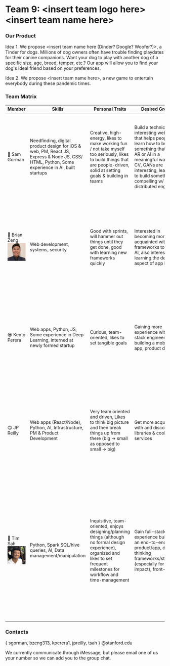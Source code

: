 # Team 9: \<insert team logo here\> \<insert team name here\> 

### Our Product

Idea 1. We propose \<insert team name here (Dinder? Doogle? Woofer?)\>, a Tinder for dogs. Millions of dog owners often have trouble finding playdates for their canine companions. Want your dog to play with another dog of a specific size, age, breed, temper, etc.? Our app will allow you to find your dog's ideal friend based on your preferences. 

Idea 2. We propose \<insert team name here\>, a new game to entertain everybody during these pandemic times. 

### Team Matrix

Member | Skills | Personal Traits | Desired Growth | Weaknesses | Any cool things you made | Three fun facts
--- | --- | --- | --- | --- | --- | ---
🤠 Sam Gorman | Needfinding, digital product design for iOS & web, PM, React JS, Express & Node JS, CSS/ HTML, Python, Some experience in AI, built startups | Creative, high-energy, likes to make working fun / not take myself too seriously, likes to build things that are people-driven, solid at setting goals & building in teams | Build a technically interesting web app that helps people, learn how to build something that uses AR or AI in a meaningful way. NLP, CV, GANs are interesting, learn how to build something compelling w/ 5 distributed engineers | Systems, hardcore backend, I get impatient when things move slowly, may want to rush ahead when I should get consensus first | https://dropthefax.com/, https://drive.google.com/file/d/1_jZbbT2xoi4r1VJmA5zAFWXmUp4Sg-o2/view?usp=sharing, https://samuelgorman.com/ | 1. I know Brian! We're good friends & built stuff before! tim & i were in the same dorm frosh year too :(), 2. if i tallied up all the miles i've ran, it would take me to NY & back, 3. i wrote everything i did in 2020 if you get curious lol
🤡 Brian Zeng ![alt text](./brian.jpeg?raw=true "Brian's Image") | Web development, systems, security | Good with sprints, will hammer out things until they get done, good with learning new frameworks quickly | Interested in becoming more acquainted with frameworks to build AI, also interested in learning the design aspect of app building | AI, design, will go down the wrong path for a while before giving up (team consensus would help me here) | CLOSECRISIS.COM ← project idea? currently need cloud credits | 1. I know Sam! He'll roll his eyes when I say one of my interesting facts is I have a sleeve., 2. I'm from Hawaii, so you'll catch me wearing many layers in the cold Stanford nights, 3. I love to cook and watch cooking videos late into the night.
😎 Kento Perera | Web apps, Python, JS, Some experience in Deep Learning, interned at newly formed startup | Curious, team-oriented, likes to set tangible goals | Gaining more experience with full stack engineering in building a mobile/web app, product design | Systems, lack of substantial project experience outside of classes | Created a prototype of a VR Pacman game in a 4 person team for a class project | 1. Timmy and I are teammates on the Stanford tennis team, 2. Family runs a sushi restaurant in my hometown of Santa Barbara, CA (used to help out part time), 3. Picked up surfing over quarantine and enjoy playing piano
🙃 JP Reilly | Web apps (React/Node), Python, AI, Infrastructure, PM & Product Development | Very team oriented and driven, Likes to think big picture and then break things up from there (big → small as opposed to small → big) | Get more acquainted with and discover new libraries & cool services | Systems, design frameworks (Figma and things like that) | One of the first engineers at Gatsby Labs, and also https://main.d3uxgbt651xo7p.amplifyapp.com | 1. Trying to learn chess rn (inspired by the Queen's Gambit from Netflix), 2. The one major I promised myself I wouldn't do when I stepped on campus as a freshman was CS (and obviously that didn't happen), 3. Youtube is my worst addiction by far
😤 Tim Sah ![alt text](./tsah.jpg?raw=true "Tim's Image") | Python, Spark SQL/hive queries, AI, Data management/manipulation | Inquisitive, team-oriented, enjoys designing/planning things (although no formal design experience), organized and likes to set frequent milestones for workflow and time-management | Gain full-stack experience building an end-to-end product/app, design-thinking frameworks/strategies (especially for social impact), front-end | Web apps (taking CS 142 this quarter), mobile development, systems, minimal industry-level SWE experience | Love making iMovies (see my most recent Instagram post), wrote a bare-bones Secret Santa generator program, hopefully more to come soon! | 1. Over quarantine I tried to learn how to do a handstand (failure) and taught myself how to surf (success/work-in-progress), 2. I am a self-proclaimed world champ in WordHunt on iMessage. I currently have 2156 victories and counting., 3. Once I was stranded by myself in Taipei for 24 hours due to an airline-wide cabin crew strike 


### Contacts

\{ sgorman, bzeng313, kperera1, jpreilly, tsah \} @stanford.edu 

We currently communicate through iMessage, but please email one of us your number so we can add you to the group chat. 

